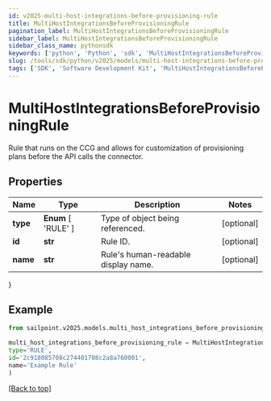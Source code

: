 ```yaml
---
id: v2025-multi-host-integrations-before-provisioning-rule
title: MultiHostIntegrationsBeforeProvisioningRule
pagination_label: MultiHostIntegrationsBeforeProvisioningRule
sidebar_label: MultiHostIntegrationsBeforeProvisioningRule
sidebar_class_name: pythonsdk
keywords: ['python', 'Python', 'sdk', 'MultiHostIntegrationsBeforeProvisioningRule', 'V2025MultiHostIntegrationsBeforeProvisioningRule'] 
slug: /tools/sdk/python/v2025/models/multi-host-integrations-before-provisioning-rule
tags: ['SDK', 'Software Development Kit', 'MultiHostIntegrationsBeforeProvisioningRule', 'V2025MultiHostIntegrationsBeforeProvisioningRule']
---
```


# MultiHostIntegrationsBeforeProvisioningRule

Rule that runs on the CCG and allows for customization of provisioning plans before the API calls the connector.

## Properties

Name | Type | Description | Notes
------------ | ------------- | ------------- | -------------
**type** |  **Enum** [  'RULE' ] | Type of object being referenced. | [optional] 
**id** | **str** | Rule ID. | [optional] 
**name** | **str** | Rule's human-readable display name. | [optional] 
}

## Example

```python
from sailpoint.v2025.models.multi_host_integrations_before_provisioning_rule import MultiHostIntegrationsBeforeProvisioningRule

multi_host_integrations_before_provisioning_rule = MultiHostIntegrationsBeforeProvisioningRule(
type='RULE',
id='2c918085708c274401708c2a8a760001',
name='Example Rule'
)

```
[[Back to top]](#) 

